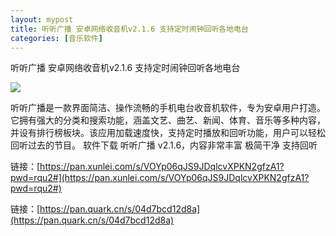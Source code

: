 ```yaml
---
layout: mypost
title: 听听广播 安卓网络收音机v2.1.6 支持定时闹钟回听各地电台
categories: [音乐软件]
---
```


听听广播 安卓网络收音机v2.1.6 支持定时闹钟回听各地电台                                                                              

![](https://s2.loli.net/2025/08/29/tpfGa5DU9iTx1YB.png)

听听广播是一款界面简洁、操作流畅的手机电台收音机软件，专为安卓用户打造。它拥有强大的分类和搜索功能，涵盖文艺、曲艺、新闻、体育、音乐等多种内容，并设有排行榜板块。该应用加载速度快，支持定时播放和回听功能，用户可以轻松回听过去的节目。
软件下载
听听广播 v2.1.6，内容非常丰富 极简干净 支持回听

链接：[https://pan.xunlei.com/s/VOYp06qJS9JDqlcvXPKN2gfzA1?pwd=rqu2#](https://pan.xunlei.com/s/VOYp06qJS9JDqlcvXPKN2gfzA1?pwd=rqu2#)

链接：[https://pan.quark.cn/s/04d7bcd12d8a](https://pan.quark.cn/s/04d7bcd12d8a)
